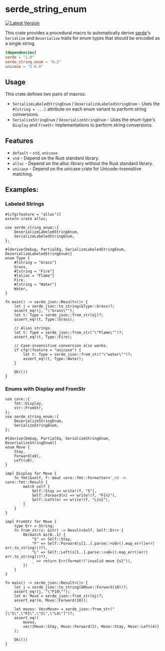 # serde_string_enum

[![Latest Version]][crates.io]

[Latest Version]: https://img.shields.io/crates/v/serde_string_enum.svg
[crates.io]: https://crates.io/crates/serde_string_enum

This crate provides a procedural macro to automatically derive [serde](https://serde.rs/)'s `Serialize` and `Deserialize` traits for enum types that should be encoded as a single string.

```toml
[dependencies]
serde = "1.0"
serde_string_enum = "0.2"
unicase = "2.6.0"
```
## Usage
This crate defines two pairs of macros:

- `SerializeLabeledStringEnum` / `DeserializeLabeledStringEnum` - Uses the `#[string = ...]` attribute on each enum variant to perform string conversions.
- `SerializeStringEnum` / `DeserializeStringEnum`  - Uses the enum type's `Display` and `FromStr` implementations to perform string conversions.

## Features
- `default` - `std`, `unicase`
- `std` - Depend on the Rust standard library.
- `alloc` - Depend on the alloc library without the Rust standard library.
- `unicase` - Depend on the unicase crate for Unicode-insensitive matching. 

## Examples:
### Labeled Strings
```
#[cfg(feature = "alloc")]
extern crate alloc;

use serde_string_enum::{
    DeserializeLabeledStringEnum,
    SerializeLabeledStringEnum,
};

#[derive(Debug, PartialEq, SerializeLabeledStringEnum, DeserializeLabeledStringEnum)]
enum Type {
    #[string = "Grass"]
    Grass,
    #[string = "Fire"]
    #[alias = "Flame"]
    Fire,
    #[string = "Water"]
    Water,
}

fn main() -> serde_json::Result<()> {
    let j = serde_json::to_string(&Type::Grass)?;
    assert_eq!(j, "\"Grass\"");
    let t: Type = serde_json::from_str(&j)?;
    assert_eq!(t, Type::Grass);

    // Alias strings.
    let t: Type = serde_json::from_str("\"Flame\"")?;
    assert_eq!(t, Type::Fire);

    // Case-insensitive conversion also works.
    if cfg!(feature = "unicase") {
        let t: Type = serde_json::from_str("\"water\"")?;
        assert_eq!(t, Type::Water);
    }

    Ok(())
}
```

### Enums with Display and FromStr
```
use core::{
    fmt::Display,
    str::FromStr,
};
use serde_string_enum::{
    DeserializeStringEnum,
    SerializeStringEnum,
};

#[derive(Debug, PartialEq, SerializeStringEnum, DeserializeStringEnum)]
enum Move {
    Stay,
    Forward(u8),
    Left(u8),
}

impl Display for Move {
    fn fmt(&self, f: &mut core::fmt::Formatter<'_>) -> core::fmt::Result {
        match self {
            Self::Stay => write!(f, "S"),
            Self::Forward(n) => write!(f, "F{n}"),
            Self::Left(n) => write!(f, "L{n}"),
        }
    }
}

impl FromStr for Move {
    type Err = String;
    fn from_str(s: &str) -> Result<Self, Self::Err> {
        Ok(match &s[0..1] {
            "S" => Self::Stay,
            "F" => Self::Forward(s[1..].parse::<u8>().map_err(|err| err.to_string())?),
            "L" => Self::Left(s[1..].parse::<u8>().map_err(|err| err.to_string())?),
            _ => return Err(format!("invalid move {s}")),
        })
    }
}

fn main() -> serde_json::Result<()> {
    let j = serde_json::to_string(&Move::Forward(10))?;
    assert_eq!(j, "\"F10\"");
    let m: Move = serde_json::from_str(&j)?;
    assert_eq!(m, Move::Forward(10));

    let moves: Vec<Move> = serde_json::from_str("[\"S\",\"F2\",\"S\",\"L4\"]")?;
    assert_eq!(
        moves,
        vec![Move::Stay, Move::Forward(2), Move::Stay, Move::Left(4)]
    );

    Ok(())
}
```
